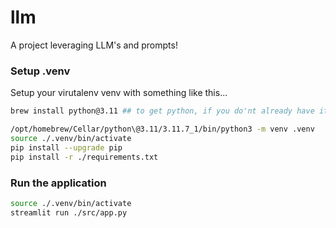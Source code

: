 # llm

A project leveraging LLM's and prompts!


### Setup .venv
Setup your virutalenv venv with something like this... 

```sh
brew install python@3.11 ## to get python, if you do'nt already have it! 

/opt/homebrew/Cellar/python\@3.11/3.11.7_1/bin/python3 -m venv .venv
source ./.venv/bin/activate
pip install --upgrade pip
pip install -r ./requirements.txt
```



### Run the application
```sh
source ./.venv/bin/activate
streamlit run ./src/app.py
```